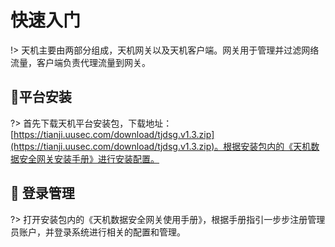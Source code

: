 # 快速入门

!> 天机主要由两部分组成，天机网关以及天机客户端。网关用于管理并过滤网络流量，客户端负责代理流量到网关。



##  :lemon:平台安装 <!-- {docsify-ignore} -->
?> 首先下载天机平台安装包，下载地址： [https://tianji.uusec.com/download/tjdsg.v1.3.zip](https://tianji.uusec.com/download/tjdsg.v1.3.zip)。根据安装包内的《天机数据安全网关安装手册》进行安装配置。



##  :melon: 登录管理<!-- {docsify-ignore} -->

?> 打开安装包内的《天机数据安全网关使用手册》，根据手册指引一步步注册管理员账户，并登录系统进行相关的配置和管理。









